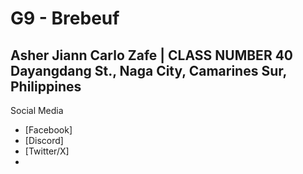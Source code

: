 # G9 - Brebeuf
Asher Jiann Carlo Zafe | CLASS NUMBER 40
Dayangdang St., Naga City, Camarines Sur, Philippines
---
Social Media
-  [Facebook]
-  [Discord]
-  [Twitter/X]
-  
